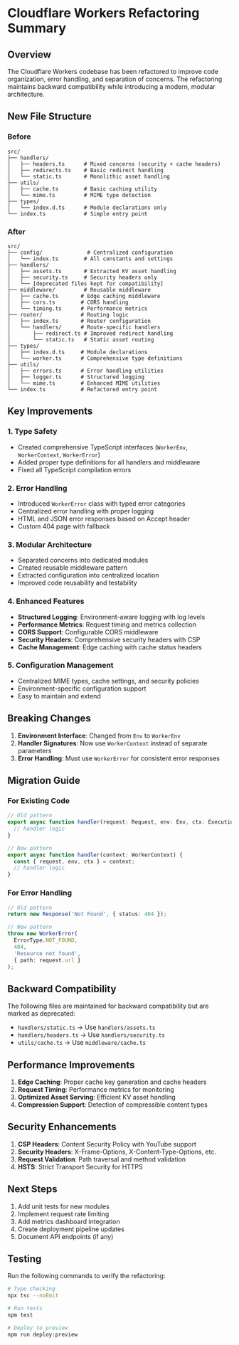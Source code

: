 # Cloudflare Workers Refactoring Summary

## Overview
The Cloudflare Workers codebase has been refactored to improve code organization, error handling, and separation of concerns. The refactoring maintains backward compatibility while introducing a modern, modular architecture.

## New File Structure

### Before
```
src/
├── handlers/
│   ├── headers.ts      # Mixed concerns (security + cache headers)
│   ├── redirects.ts    # Basic redirect handling
│   └── static.ts       # Monolithic asset handling
├── utils/
│   ├── cache.ts        # Basic caching utility
│   └── mime.ts         # MIME type detection
├── types/
│   └── index.d.ts      # Module declarations only
└── index.ts            # Simple entry point
```

### After
```
src/
├── config/              # Centralized configuration
│   └── index.ts        # All constants and settings
├── handlers/           
│   ├── assets.ts       # Extracted KV asset handling
│   ├── security.ts     # Security headers only
│   └── [deprecated files kept for compatibility]
├── middleware/         # Reusable middleware
│   ├── cache.ts       # Edge caching middleware
│   ├── cors.ts        # CORS handling
│   └── timing.ts      # Performance metrics
├── router/            # Routing logic
│   ├── index.ts       # Router configuration
│   └── handlers/      # Route-specific handlers
│       ├── redirect.ts # Improved redirect handling
│       └── static.ts   # Static asset routing
├── types/             
│   ├── index.d.ts     # Module declarations
│   └── worker.ts      # Comprehensive type definitions
├── utils/             
│   ├── errors.ts      # Error handling utilities
│   ├── logger.ts      # Structured logging
│   └── mime.ts        # Enhanced MIME utilities
└── index.ts           # Refactored entry point
```

## Key Improvements

### 1. Type Safety
- Created comprehensive TypeScript interfaces (`WorkerEnv`, `WorkerContext`, `WorkerError`)
- Added proper type definitions for all handlers and middleware
- Fixed all TypeScript compilation errors

### 2. Error Handling
- Introduced `WorkerError` class with typed error categories
- Centralized error handling with proper logging
- HTML and JSON error responses based on Accept header
- Custom 404 page with fallback

### 3. Modular Architecture
- Separated concerns into dedicated modules
- Created reusable middleware pattern
- Extracted configuration into centralized location
- Improved code reusability and testability

### 4. Enhanced Features
- **Structured Logging**: Environment-aware logging with log levels
- **Performance Metrics**: Request timing and metrics collection
- **CORS Support**: Configurable CORS middleware
- **Security Headers**: Comprehensive security headers with CSP
- **Cache Management**: Edge caching with cache status headers

### 5. Configuration Management
- Centralized MIME types, cache settings, and security policies
- Environment-specific configuration support
- Easy to maintain and extend

## Breaking Changes
1. **Environment Interface**: Changed from `Env` to `WorkerEnv`
2. **Handler Signatures**: Now use `WorkerContext` instead of separate parameters
3. **Error Handling**: Must use `WorkerError` for consistent error responses

## Migration Guide

### For Existing Code
```typescript
// Old pattern
export async function handler(request: Request, env: Env, ctx: ExecutionContext) {
  // handler logic
}

// New pattern
export async function handler(context: WorkerContext) {
  const { request, env, ctx } = context;
  // handler logic
}
```

### For Error Handling
```typescript
// Old pattern
return new Response('Not Found', { status: 404 });

// New pattern
throw new WorkerError(
  ErrorType.NOT_FOUND,
  404,
  'Resource not found',
  { path: request.url }
);
```

## Backward Compatibility
The following files are maintained for backward compatibility but are marked as deprecated:
- `handlers/static.ts` → Use `handlers/assets.ts`
- `handlers/headers.ts` → Use `handlers/security.ts`
- `utils/cache.ts` → Use `middleware/cache.ts`

## Performance Improvements
1. **Edge Caching**: Proper cache key generation and cache headers
2. **Request Timing**: Performance metrics for monitoring
3. **Optimized Asset Serving**: Efficient KV asset handling
4. **Compression Support**: Detection of compressible content types

## Security Enhancements
1. **CSP Headers**: Content Security Policy with YouTube support
2. **Security Headers**: X-Frame-Options, X-Content-Type-Options, etc.
3. **Request Validation**: Path traversal and method validation
4. **HSTS**: Strict Transport Security for HTTPS

## Next Steps
1. Add unit tests for new modules
2. Implement request rate limiting
3. Add metrics dashboard integration
4. Create deployment pipeline updates
5. Document API endpoints (if any)

## Testing
Run the following commands to verify the refactoring:
```bash
# Type checking
npx tsc --noEmit

# Run tests
npm test

# Deploy to preview
npm run deploy:preview
```
